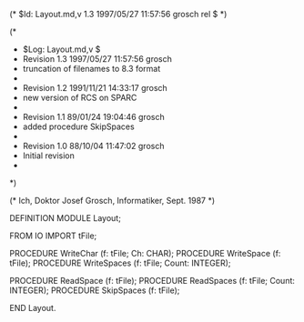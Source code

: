(* $Id: Layout.md,v 1.3 1997/05/27 11:57:56 grosch rel $ *)

(*
 * $Log: Layout.md,v $
 * Revision 1.3  1997/05/27 11:57:56  grosch
 * truncation of filenames to 8.3 format
 *
 * Revision 1.2  1991/11/21 14:33:17  grosch
 * new version of RCS on SPARC
 *
 * Revision 1.1  89/01/24  19:04:46  grosch
 * added procedure SkipSpaces
 * 
 * Revision 1.0  88/10/04  11:47:02  grosch
 * Initial revision
 * 
 *)

(* Ich, Doktor Josef Grosch, Informatiker, Sept. 1987 *)

DEFINITION MODULE Layout;

FROM IO	IMPORT tFile;

PROCEDURE WriteChar	(f: tFile; Ch: CHAR);
PROCEDURE WriteSpace	(f: tFile);
PROCEDURE WriteSpaces	(f: tFile; Count: INTEGER);

PROCEDURE ReadSpace	(f: tFile);
PROCEDURE ReadSpaces	(f: tFile; Count: INTEGER);
PROCEDURE SkipSpaces	(f: tFile);

END Layout.
